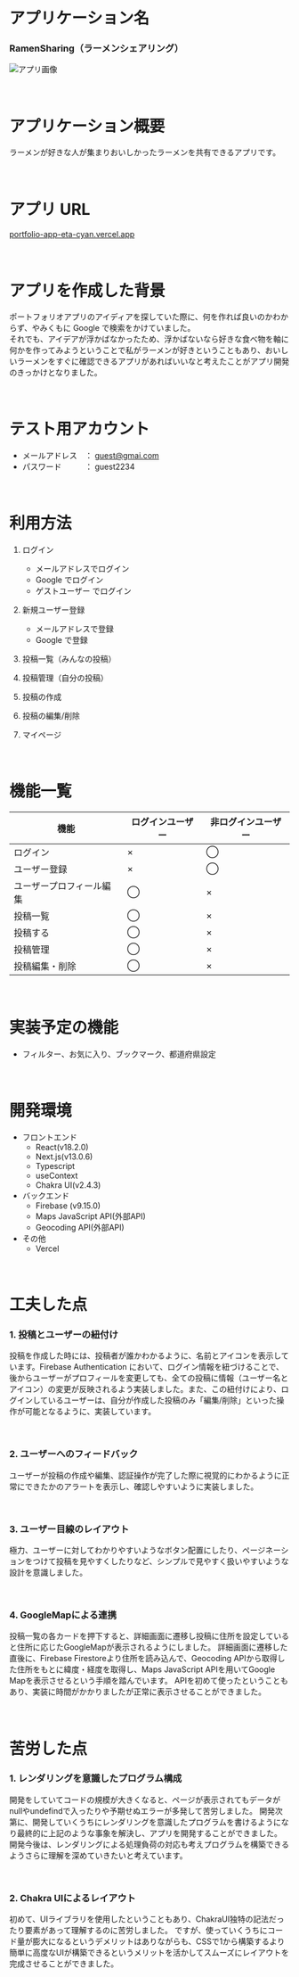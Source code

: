 # アプリケーション名

### RamenSharing（ラーメンシェアリング）

![アプリ画像]([https://github.com/mori-corp/sharefolio/blob/images/ShareFolio.png](https://firebasestorage.googleapis.com/v0/b/portfolio-app-9fa16.appspot.com/o/RamenSharing.png?alt=media&token=e5af7fd5-a14f-47e2-bc9e-9bdd76f4948b))

<br>

# アプリケーション概要

ラーメンが好きな人が集まりおいしかったラーメンを共有できるアプリです。

<br>

# アプリ URL

[portfolio-app-eta-cyan.vercel.app](https://portfolio-app-eta-cyan.vercel.app/)

<br>

# アプリを作成した背景

ポートフォリオアプリのアイディアを探していた際に、何を作れば良いのかわからず、やみくもに Google で検索をかけていました。<br>
それでも、アイデアが浮かばなかったため、浮かばないなら好きな食べ物を軸に何かを作ってみようということで私がラーメンが好きということもあり、おいしいラーメンをすぐに確認できるアプリがあればいいなと考えたことがアプリ開発のきっかけとなりました。

<br>

# テスト用アカウント

- メールアドレス　： guest@gmai.com
- パスワード　　　： guest2234

<br>

# 利用方法

1. ログイン
   - メールアドレスでログイン
   - Google でログイン
   - ゲストユーザー でログイン

2. 新規ユーザー登録

   - メールアドレスで登録
   - Google で登録

3. 投稿一覧（みんなの投稿）
4. 投稿管理（自分の投稿）
4. 投稿の作成
5. 投稿の編集/削除
6. マイページ

<br>

# 機能一覧

| 機能                     | ログインユーザー | 非ログインユーザー |
| ------------------------ | ---------------- | ------------------ |
| ログイン            | ×                | ◯                  |
| ユーザー登録             | ×                | ◯                  |
| ユーザープロフィール編集 | ◯                | ×                  |
| 投稿一覧                 | ◯                | ×                  |
| 投稿する                 | ◯                | ×                  |
| 投稿管理                 | ◯                | ×                  |
| 投稿編集・削除           | ◯                | ×                  |

<br>

# 実装予定の機能

- フィルター、お気に入り、ブックマーク、都道府県設定

<br>

# 開発環境

- フロントエンド
  - React(v18.2.0)
  - Next.js(v13.0.6)
  - Typescript
  - useContext
  - Chakra UI(v2.4.3)
- バックエンド
  - Firebase (v9.15.0)
  - Maps JavaScript API(外部API)
  - Geocoding API(外部API)
- その他
  - Vercel

<br>

# 工夫した点

### 1. 投稿とユーザーの紐付け

投稿を作成した時には、投稿者が誰かわかるように、名前とアイコンを表示しています。Firebase Authentication
 において、ログイン情報を紐づけることで、後からユーザーがプロフィールを変更しても、全ての投稿に情報（ユーザー名とアイコン）の変更が反映されるよう実装しました。また、この紐付けにより、ログインしているユーザーは、自分が作成した投稿のみ「編集/削除」といった操作が可能となるように、実装しています。

<br>

### 2. ユーザーへのフィードバック

ユーザーが投稿の作成や編集、認証操作が完了した際に視覚的にわかるように正常にできたかのアラートを表示し、確認しやすいように実装しました。

<br>

### 3. ユーザー目線のレイアウト

極力、ユーザーに対してわかりやすいようなボタン配置にしたり、ページネーションをつけて投稿を見やすくしたりなど、シンプルで見やすく扱いやすいような設計を意識しました。

<br>

### 4. GoogleMapによる連携

投稿一覧の各カードを押下すると、詳細画面に遷移し投稿に住所を設定していると住所に応じたGoogleMapが表示されるようにしました。
詳細画面に遷移した直後に、Firebase Firestoreより住所を読み込んで、Geocoding APIから取得した住所をもとに緯度・経度を取得し、Maps JavaScript APIを用いてGoogle Mapを表示させるという手順を踏んでいます。
APIを初めて使ったということもあり、実装に時間がかかりましたが正常に表示させることができました。

<br>

# 苦労した点

### 1. レンダリングを意識したプログラム構成

開発をしていてコードの規模が大きくなると、ページが表示されてもデータがnullやundefindで入ったりや予期せぬエラーが多発して苦労しました。
開発次第に、開発していくうちにレンダリングを意識したプログラムを書けるようになり最終的に上記のような事象を解決し、アプリを開発することができました。
開発今後は、レンダリングによる処理負荷の対応も考えプログラムを構築できるようさらに理解を深めていきたいと考えています。


<br>

### 2. Chakra UIによるレイアウト

初めて、UIライブラリを使用したということもあり、ChakraUI独特の記法だったり要素があって理解するのに苦労しました。
ですが、使っていくうちにコード量が膨大になるというデメリットはありながらも、CSSで1から構築するより簡単に高度なUIが構築できるというメリットを活かしてスムーズにレイアウトを完成させることができました。

<br>
